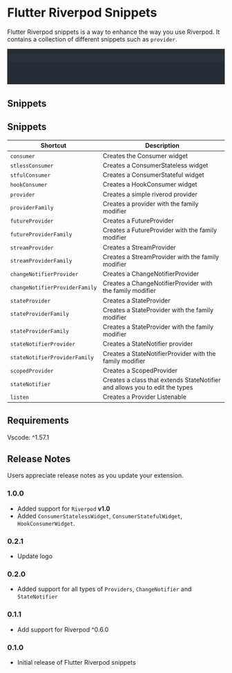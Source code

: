 # Flutter Riverpod Snippets

Flutter Riverpod snippets is a way to enhance the way you use Riverpod. It contains a collection of different
snippets such as `provider`.

![greetingProviderGif](gifs/greetingProvider.gif)

## Snippets

## Snippets

| Shortcut                       | Description                                                                 |
| ------------------------------ | --------------------------------------------------------------------------- |
| `consumer`                     | Creates the Consumer widget                                                 |
| `stlessConsumer`               | Creates a ConsumerStateless widget                                          |
| `stfulConsumer`                | Creates a ConsumerStateful widget                                           |
| `hookConsumer`                 | Creates a HookConsumer widget                                               |
| `provider`                     | Creates a simple riverod provider                                           |
| `providerFamily`               | Creates a provider with the family modifier                                 |
| `futureProvider`               | Creates a FutureProvider                                                    |
| `futureProviderFamily`         | Creates a FutureProvider with the family modifier                           |
| `streamProvider`               | Creates a StreamProvider                                                    |
| `streamProviderFamily`         | Creates a StreamProvider with the family modifier                           |
| `changeNotifierProvider`       | Creates a ChangeNotifierProvider                                            |
| `changeNotifierProviderFamily` | Creates a ChangeNotifierProvider with the family modifier                   |
| `stateProvider`                | Creates a StateProvider                                                     |
| `stateProviderFamily`          | Creates a StateProvider with the family modifier                            |
| `stateProviderFamily`          | Creates a StateProvider with the family modifier                            |
| `stateNotifierProvider`        | Creates a StateNotifier provider                                            |
| `stateNotifierProviderFamily`  | Creates a StateNotifierProvider with the family modifier                    |
| `scopedProvider`               | Creates a ScopedProvider                                                    |
| `stateNotifier`                | Creates a class that extends StateNotifier and allows you to edit the types |
| `listen`                       | Creates a Provider Listenable                                               |

## Requirements

Vscode: ^1.57.1

## Release Notes

Users appreciate release notes as you update your extension.

### 1.0.0

- Added support for `Riverpod` **v1.0**
- Added `ConsumerStatelessWidget`, `ConsumerStatefulWidget`, `HookConsumerWidget`.

### 0.2.1

- Update logo

### 0.2.0

- Added support for all types of `Providers`, `ChangeNotifier` and `StateNotifier`

### 0.1.1

- Add support for Riverpod ^0.6.0

### 0.1.0

- Initial release of Flutter Riverpod snippets
